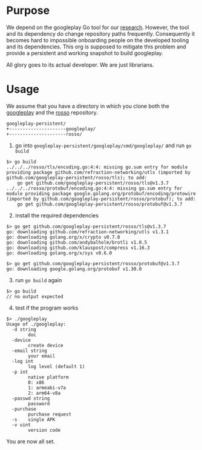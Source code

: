 # Purpose

We depend on the googleplay Go tool for our [research](https://github.com/the-ok-is-not-enough).
However, the tool and its dependency do change repository paths frequently.
Consequently it becomes hard to impossible onboarding people on the developed tooling and its dependencies.
This org is supposed to mitigate this problem and provide a persistent and working snapshot to build googleplay.

All glory goes to its actual developer. We are just librarians.


# Usage

We assume that you have a directory in which you clone both the [googleplay](https://github.com/googleplay-persistent/googleplay) and the [rosso](https://github.com/googleplay-persistent/rosso) repository.

```
googleplay-persistent/
+---------------------googleplay/
+---------------------rosso/
```

1. go into `googleplay-persistent/googleplay/cmd/googleplay/` and run `go build`

```
$> go build
../../../rosso/tls/encoding.go:4:4: missing go.sum entry for module providing package github.com/refraction-networking/utls (imported by github.com/googleplay-persistent/rosso/tls); to add:
	go get github.com/googleplay-persistent/rosso/tls@v1.3.7
../../../rosso/protobuf/encoding.go:4:4: missing go.sum entry for module providing package google.golang.org/protobuf/encoding/protowire (imported by github.com/googleplay-persistent/rosso/protobuf); to add:
	go get github.com/googleplay-persistent/rosso/protobuf@v1.3.7
```

2. install the required dependencies

```
$> go get github.com/googleplay-persistent/rosso/tls@v1.3.7
go: downloading github.com/refraction-networking/utls v1.3.1
go: downloading golang.org/x/crypto v0.7.0
go: downloading github.com/andybalholm/brotli v1.0.5
go: downloading github.com/klauspost/compress v1.16.3
go: downloading golang.org/x/sys v0.6.0

$> go get github.com/googleplay-persistent/rosso/protobuf@v1.3.7
go: downloading google.golang.org/protobuf v1.30.0
```

3. run `go build` again

```
$> go build
// no output expected
```

4. test if the program works

```
$> ./googleplay 
Usage of ./googleplay:
  -d string
    	doc
  -device
    	create device
  -email string
    	your email
  -log int
    	log level (default 1)
  -p int
    	native platform
    	0: x86
    	1: armeabi-v7a
    	2: arm64-v8a
  -passwd string
    	password
  -purchase
    	purchase request
  -s	single APK
  -v uint
    	version code
```

You are now all set.
